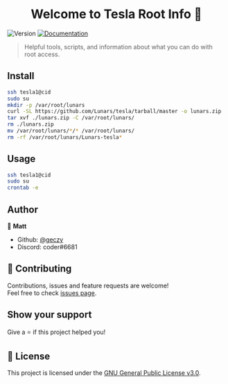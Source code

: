 <h1 align="center">Welcome to Tesla Root Info 👋</h1>
<p>
  <img alt="Version" src="https://img.shields.io/badge/version-1.0-blue.svg?cacheSeconds=2592000" />
  <a href="https://github.com/Lunars/tesla/wiki">
    <img alt="Documentation" src="https://img.shields.io/badge/documentation-yes-brightgreen.svg" target="_blank" />
  </a>
</p>

> Helpful tools, scripts, and information about what you can do with root access.

## Install

```sh
ssh tesla1@cid
sudo su
mkdir -p /var/root/lunars
curl -SL https://github.com/Lunars/tesla/tarball/master -o lunars.zip
tar xvf ./lunars.zip -C /var/root/lunars/
rm ./lunars.zip
mv /var/root/lunars/*/* /var/root/lunars/
rm -rf /var/root/lunars/Lunars-tesla*
```

## Usage

```sh
ssh tesla1@cid
sudo su
crontab -e
```

## Author

👤 **Matt**

* Github: [@geczy](https://github.com/geczy)
* Discord: coder#6681

## 🤝 Contributing

Contributions, issues and feature requests are welcome!<br />Feel free to check [issues page](https://github.com/Lunars/tesla/issues).

## Show your support

Give a ⭐️ if this project helped you!

## 📝 License

This project is licensed under the [GNU General Public License v3.0](https://github.com/Lunars/tesla/blob/master/LICENSE).
